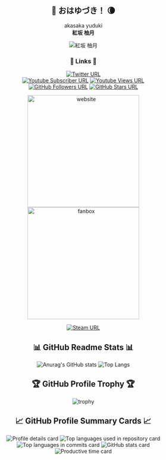 <div align="center">

## 👘 おはゆづき！ 🌘
akasaka yuduki  
**紅坂 柚月**

![紅坂 柚月](https://ydk.vc/wp-content/uploads/2024/04/ba994f6ad44b114c96b27e4ffc3ccab5.png)

### 🔗 Links 🔗
[![Twitter URL][twitter-badge]][twitter]  
[![Youtube Subscriber URL][youtube-s-badge]][youtube-s]
[![Youtube Views URL][youtube-v-badge]][youtube-v]  
[![GitHub Followers URL][github-f-badge]][github-f]
[![GitHub Stars URL][github-s-badge]][github-s]

[twitter-badge]: https://img.shields.io/twitter/follow/yudukiak
[twitter]: https://twitter.com/yudukiak
[github-f-badge]: https://img.shields.io/github/followers/yudukiak
[github-f]: https://github.com/yudukiak
[github-s-badge]: https://img.shields.io/github/stars/yudukiak
[github-s]: https://github.com/yudukiak
[youtube-s-badge]: https://img.shields.io/youtube/channel/subscribers/UC6OWbG7VL_Wd2l3r0hHYjYg
[youtube-s]: https://www.youtube.com/yudukiak
[youtube-v-badge]: https://img.shields.io/youtube/channel/views/UC6OWbG7VL_Wd2l3r0hHYjYg
[youtube-v]: https://www.youtube.com/yudukiak

<p>
  <a href="https://ydk.vc">
    <img src="https://ydk.vc/wp-content/uploads/2024/04/007aa6f0ec6815b9157c85e5070918a1.png" alt="website" width="300px">
  </a>
  <a href="https://yudukiak.fanbox.cc/">
    <img src="https://ydk.vc/wp-content/uploads/2024/04/711652adb3815f893e3d6a3b9fa5d23a.png" alt="fanbox" width="300px">
  </a>
</p>

[![Steam URL][steam-thumbnail]][steam]

[steam-thumbnail]: https://ydk.vc/wp-content/uploads/2024/04/7d1f122b6328854c91baf26e858ba2e5.gif
[steam]: https://steamcommunity.com/id/yudukiak/

## 📊 GitHub Readme Stats 📊
![Anurag's GitHub stats](https://github-readme-stats.vercel.app/api?username=yudukiak&show_icons=true&theme=dracula)
![Top Langs](https://github-readme-stats.vercel.app/api/top-langs/?username=yudukiak&layout=compact&langs_count=8&theme=dracula)

## 🏆 GitHub Profile Trophy 🏆
![trophy](https://github-profile-trophy.vercel.app/?username=yudukiak&theme=dracula&margin-w=8&margin-h=8&column=3)

## 📈 GitHub Profile Summary Cards 📈
![Profile details card](http://github-profile-summary-cards.vercel.app/api/cards/profile-details?username=yudukiak&theme=dracula)
![Top languages used in repository card](http://github-profile-summary-cards.vercel.app/api/cards/repos-per-language?username=yudukiak&theme=dracula)
![Top languages in commits card](http://github-profile-summary-cards.vercel.app/api/cards/most-commit-language?username=yudukiak&theme=dracula)
![GitHub stats card](http://github-profile-summary-cards.vercel.app/api/cards/stats?username=yudukiak&theme=dracula)
![Productive time card](http://github-profile-summary-cards.vercel.app/api/cards/productive-time?username=yudukiak&theme=dracula&utcOffset=9)

</div>

